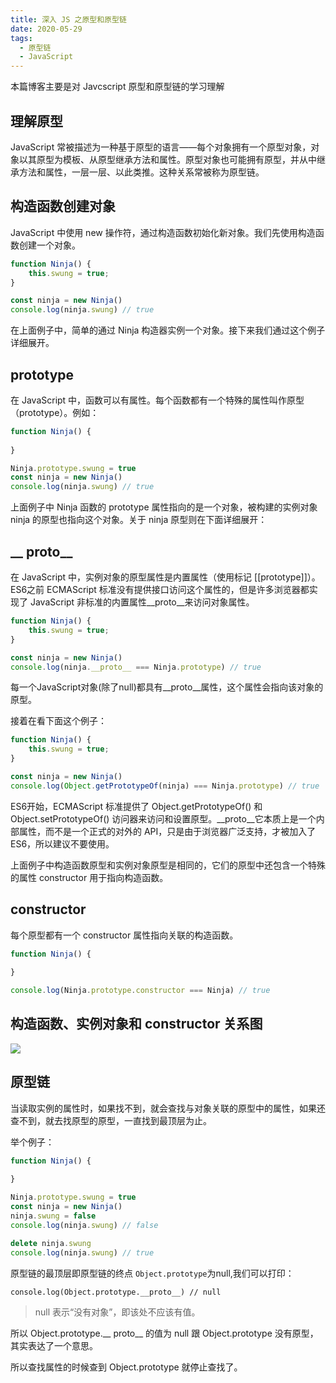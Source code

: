 ```yaml
---
title: 深入 JS 之原型和原型链
date: 2020-05-29
tags:
  - 原型链
  - JavaScript
---
```

本篇博客主要是对 Javcscript 原型和原型链的学习理解

<!-- more -->

## 理解原型

JavaScript 常被描述为一种基于原型的语言——每个对象拥有一个原型对象，对象以其原型为模板、从原型继承方法和属性。原型对象也可能拥有原型，并从中继承方法和属性，一层一层、以此类推。这种关系常被称为原型链。

## 构造函数创建对象

JavaScript 中使用 new 操作符，通过构造函数初始化新对象。我们先使用构造函数创建一个对象。

```js
function Ninja() { 
    this.swung = true;
}

const ninja = new Ninja()
console.log(ninja.swung) // true
```

在上面例子中，简单的通过 Ninja 构造器实例一个对象。接下来我们通过这个例子详细展开。

## prototype

在 JavaScript 中，函数可以有属性。每个函数都有一个特殊的属性叫作原型（prototype）。例如：

```js
function Ninja() { 
  
}

Ninja.prototype.swung = true
const ninja = new Ninja()
console.log(ninja.swung) // true
```

上面例子中 Ninja 函数的 prototype 属性指向的是一个对象，被构建的实例对象 ninja 的原型也指向这个对象。关于 ninja 原型则在下面详细展开：

## __ proto__

在 JavaScript 中，实例对象的原型属性是内置属性（使用标记 [[prototype]]）。ES6之前 ECMAScript 标准没有提供接口访问这个属性的，但是许多浏览器都实现了 JavaScript 非标准的内置属性__proto__来访问对象属性。

```js
function Ninja() { 
    this.swung = true;
}

const ninja = new Ninja()
console.log(ninja.__proto__ === Ninja.prototype) // true
```

每一个JavaScript对象(除了null)都具有__proto__属性，这个属性会指向该对象的原型。

接着在看下面这个例子：

```js
function Ninja() { 
    this.swung = true;
}

const ninja = new Ninja()
console.log(Object.getPrototypeOf(ninja) === Ninja.prototype) // true
```

ES6开始，ECMAScript 标准提供了 Object.getPrototypeOf() 和 Object.setPrototypeOf() 访问器来访问和设置原型。__proto__它本质上是一个内部属性，而不是一个正式的对外的 API，只是由于浏览器广泛支持，才被加入了 ES6，所以建议不要使用。

上面例子中构造函数原型和实例对象原型是相同的，它们的原型中还包含一个特殊的属性 constructor 用于指向构造函数。

## constructor

每个原型都有一个 constructor 属性指向关联的构造函数。

```js
function Ninja() { 
  
}

console.log(Ninja.prototype.constructor === Ninja) // true
```

## 构造函数、实例对象和 constructor 关系图

![](https://user-gold-cdn.xitu.io/2020/5/12/172093ef6ae12661?w=978&h=964&f=png&s=248312)

## 原型链

当读取实例的属性时，如果找不到，就会查找与对象关联的原型中的属性，如果还查不到，就去找原型的原型，一直找到最顶层为止。

举个例子：

```js
function Ninja() { 
  
}

Ninja.prototype.swung = true
const ninja = new Ninja()
ninja.swung = false
console.log(ninja.swung) // false

delete ninja.swung
console.log(ninja.swung) // true
```

原型链的最顶层即原型链的终点 `Object.prototype`为null,我们可以打印：

```
console.log(Object.prototype.__proto__) // null
```

> null 表示“没有对象”，即该处不应该有值。

所以 Object.prototype.__ proto__ 的值为 null 跟 Object.prototype 没有原型，其实表达了一个意思。

所以查找属性的时候查到 Object.prototype 就停止查找了。
